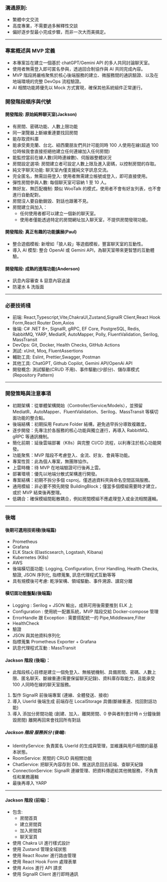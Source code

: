 ﻿### 溝通原則:

- 繁體中文交流
- 高度專業，不需要過多解釋性交談
- 偏好逐步型最小完成步驟，而非一次大而美搞定。

---

### 專案概述與 MVP 定義

- 本專案旨在建立一個基於 chatGPT/Gemini API 的多人共同討論聊天室。
- 使用者無需登入即可匿名參與，透過回合制協作與 AI 共同完成內容。
- MVP 階段將嚴格聚焦於核心後端服務的建立、微服務間的通訊驗證、以及在地端環境的完整 DevOps 流程驗證。
- AI 相關功能將優先以 Mock 方式實現，確保其他系統組件正常運行。

### 開發階段順序與代號

#### 開發階段: 原始純粹聊天室(Jackson)

- 有房間、密碼功能、人數上限功能
- 同一瀏覽器上斷線重連要找回房間
- 能存取資料庫
- 能承受奧克蘭、台北、紐西蘭朋友們共計可能同時 100 人使用在線(超過 100 位時候我會直接拒絕他建立任何連線加入任何房間)
- 能監控當前在線人數(同時連線數)、伺服器整體狀況
- 房間設定選項: 房間建立者可設定人數上限及進入密碼，以控制房間的存取。
- 純文字聊天功能: 聊天室內僅支援純文字訊息交流。
- 完全匿名，無需註冊登入: 使用者無需建立帳號或登入，即可直接使用。
- 彈性房間參與人數: 每個聊天室可容納 1 至 10 人。
- 無好友、無匹配機制: 類似 WooTalk 的模式，使用者不會有好友列表，也不會進行自動配對。
- 房間沒人要自動銷毀、對話也跟著不見。
- 房間建立與加入：
  - 任何使用者都可以建立一個新的聊天室。
  - 使用者僅能透過特定的房間網址加入聊天室，不提供房間發現功能。

#### 開發階段: 真正有趣的功能擴展(Paul)

- 整合遊戲模板: 新增如「狼人殺」等遊戲模板，豐富聊天室的互動性。
- 導入 AI 模型: 整合 OpenAI 或 Gemini API，為聊天室帶來更智慧的互動體驗。

#### 開發階段: 成熟的進階功能(Anderson)

- 訊息內容審查 & 惡意內容過濾
- 防灌水 & 洗版面

---

### 必要技術棧

- 前端: React,Typescript,Vite,ChakraUI,Zustand,SignalR Client,React Hook Form,React Router Dom,Axios
- 後端: C# .NET 8+, SignalR, gRPC, EF Core, PostgreSQL, Redis, RabbitMQ, YARP, MediatR, AutoMapper, Polly, FluentValidation, Serilog, MassTransit
- DevOps: Git, Docker, Health Checks, GitHub Actions
- 測試: xUnit, Moq, FluentAssertions
- 輔助工具: Eslint, Prettier,Swagger, Postman
- 其他工具: ChatGPT, Github Copilot, Gemini API/OpenAi API
- 開發概念: 測試驅動(CRUD 不用)、事件驅動(少部分)、儲存庫模式(Repository Pattern)

---

### 開發策略與注意事項

- 初期架構：從單體架構開始（Controller/Service/Models），並預留 MediatR、AutoMapper、FluentValidation、Serilog、MassTransit 等橫切面功能的整合點。
- 後端結構：初期採用 Feature Folder 結構，避免過早拆分導致複雜度。
- 逐步開發：先專注於各服務的核心功能與獨立運行，再導入 RabbitMQ、gRPC 等通訊機制。
- 簡化前期：延後雲端部署（K8s）與完整 CI/CD 流程，以利專注於核心功能開發。
- 功能聚焦：MVP 階段不考慮登入、金流、好友、會員等功能。
- 專案性質：此為個人專案，無團隊協作。
- 上雲時機：待 MVP 在地端驗證可行後再上雲。
- 部署環境：優先以地端分散式架構進行開發。
- 專案結構：初期不拆分多個 csproj，僅透過資料夾與命名空間區隔服務。
- 通用模組：非必要不預先開發 BuildingBlock；僅當多個模組需要時才建立，或於 MVP 結束後再整理。
- 低耦合：確保模組間鬆散耦合，例如房間模組不應處理登入或金流相關邏輯。

---

### 後端

#### 後期可選用技術棧(後端篇)

- Prometheus
- Grafana
- ELK Stack (Elasticsearch, Logstash, Kibana)
- Kubernetes (K8s)
- AWS
- 後端橫切面功能: Logging, Configuration, Error Handling, Health Checks, 驗證, JSON 序列化, 指標蒐集, 訊息代理程式互動等等
- 具有規模後可考慮: 乾淨架構、領域驅動、事件溯源、讀寫分離

#### 橫切面功能盤點(後端篇)

- Logging : Serilog + JSON 輸出，成熟可用後需要推到 ELK 上
- Configuration : 使用統一配置系統，MVP 階段交給 Docker-compose 管理
- ErrorHandle 跟 Exception : 需要搭配統一的 Pipe,Middleware,Filter
- HealthCheck
- 驗證
- JSON 與其他資料序列化
- 指標蒐集 Prometheus Exporter + Grafana
- 訊息代理程式互動 : MassTransit

#### Jackson 階段 (後端)：

- 此階段核心目標是建立一個免登入、無帳號機制、具備房間、密碼、人數上限、匿名聊天、斷線重連(需要保留聊天記錄)、資料庫存取能力，且能承受 100 人同時在線的聊天室服務。

1. 製作 SignalR 前後端專案 (連線、全體發送、接收)
2. 導入 UserId 後端生成 前端存在 LocalStorage 具備(斷線重連、找回對話功能)
3. 導入 添加分房間功能 (創建、加入、離開房間、0 參與者則會計時 n 分鐘後銷毀房間) 離開再回來會找回所有對話

##### Jackson 階段 服務拆分 (後端):

- IdentityService: 負責匿名 UserId 的生成與管理，並維護與用戶相關的最基本狀態。
- RoomService: 房間的 CRUD 與相關功能
- ChatService: 把聊天內容存到 DB、推送訊息回去前端、查聊天紀錄
- ConnectionService: SignalR 連線管理、把資料傳遞給其他微服務，不負責任和業務邏輯
- 最後再導入 YARP

---

#### Jackson 階段 (前端)：
- 包含:
  - 房間首頁
  - 建立房間頁
  - 加入房間頁
  - 聊天室頁
- 使用 Chakra UI 進行樣式設計
- 使用 Zustand 管理全域狀態
- 使用 React Router 進行路由管理
- 使用 React Hook Form 處理表單
- 使用 Axios 進行 API 請求
- 使用 SignalR Client 進行即時通訊
